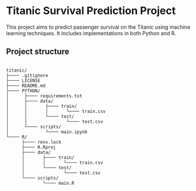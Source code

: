 # Titanic Survival Prediction Project

This project aims to predict passenger survival on the Titanic using machine learning techniques. It includes implementations in both Python and R.

## Project structure

```

titanic/
├──── .gitignore
├──── LICENSE
├──── README.md
├──── PYTHON/
│      ├──── requirements.txt
│      ├──── data/
│      │       ├──── train/
│      │       │       └──── train.csv
│      │       └──── test/
│      │               └──── test.csv
│      └──── scripts/
│              └──── main.ipynb
└──── R/
      ├──── renv.lock
      ├──── R.Rproj
      ├──── data/
      │       ├──── train/
      │       │       └──── train.csv
      │       └──── test/
      │               └──── test.csv
      └──── scripts/
              └──── main.R

```
